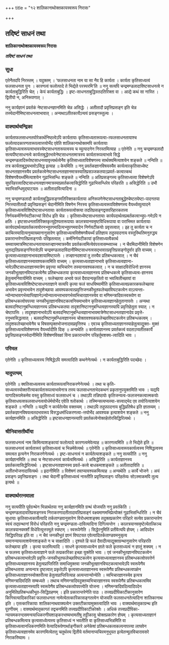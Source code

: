 +++
title = "१२ शालिकानाथोक्तकायस्वरूप निरासः"

+++


## तदिष्टं साधनं तथा

**शालिकानाथोक्तकायस्वरूप निरासः**

***तदिष्टं साधनं तथा***

### **सुधा**

एतेनैतदपि निरस्तम् । यदुक्तम् । ‘फलसाधनता नाम या सा नैव हि कार्यता । कार्यता कृतिसाध्यत्वं फलसाधनता पुनः । कारणत्वं फलोत्पादे ते भिद्येते परस्परमि’ति ॥ ननु सत्यपि चन्द्रमण्डलादाविष्टसाधनत्वे न कार्यताबुद्धिरिति चेत् । केयं कार्यताबुद्धिः । इष्ट-साधनताबुद्धिस्तदतिरिक्ता वा । आद्ये कथं सा नास्ति । द्वितीयो न, अनिरूपणात् ।

ननु कार्यज्ञानं प्रवर्तकं नेष्टसाधनज्ञानमिति चेन्न असिद्धेः । अतीतादौ प्रवृत्तिप्रसङ्ग इति चेन्न तस्येदानीमिष्टसाधनत्वाभावात् । अन्यथाऽतीतकार्येऽप्ययं प्रसङ्गस्तुल्यः ।

### **वाक्यार्थचन्द्रिका**

कार्यताफलसाधनतयोरेकार्थनिष्ठत्वेऽपि कार्यतायाः कृतिसाध्यतारूपत्वा-त्फलसाधनतायाश्च फलोत्पादकारणतारूपत्वात्तयोर्भेद एवेति शालिकानाथोक्तमपि कार्यतायाः कृतिसाध्यत्वरूपत्वाभावस्येष्टसाधनतारूपत्वस्य च व्युत्पादनेन निरस्तमित्याह ॥ एतेनेति ॥ ननु चन्द्रमण्डलादौ सत्यपीष्टसाधनत्वे कार्यताबुद्धेरभावेनेष्टसाधनतामात्रस्य कार्यतारूपत्वाभावे सिद्धे चन्द्रमण्डलादिरूपेष्टसाधनव्यावृत्त्यर्थत्वेनैव कृतिसाध्यताविशेषणस्य सार्थक्यमित्याशयेन शङ्कते ॥ नन्विति ॥ तत्र कार्यताबुद्ध्यभावोऽसिद्ध इत्याह ॥ केयमिति ॥ ननु प्रवर्तकज्ञानविषयस्यैव कार्यत्वात्कृतिसाध्येष्ट साधनताज्ञानस्यैव प्रवर्तकत्वेनेष्टसाधनताज्ञानमात्रस्यातिप्रसञ्जकतयाऽप्रवर्त-कत्वात्कथं विशेषणवैयर्थ्यंमित्याशयेन गूढाभिसन्धिः शङ्कते ॥ नन्विति ॥ अतिप्रसङ्गस्य कृतिसाध्यत्वा विशेषणेऽपि सुपरिहरत्वादिष्टसाधनत्वज्ञानमात्रस्याप्रवर्तकत्वासिद्धेरिति गूढाभिसन्धिरेव परिहरति ॥ असिद्धेरिति ॥ उभौ स्वाभिसन्धिमुद्घाटयतः ॥ अतीतादावित्यादिना ॥

ननु चन्द्रमण्डलादौ कार्यताबुद्धिप्रसङ्गमतिरिक्तकार्यताया अनिरूपणेनेष्टसाधनताबुद्धेश्चेष्टतयेष्टा-पादनतया निरस्यातीतादौ प्रवृत्तिप्रसङ्गं चेदानीमिति विषणेन निरस्य कृतिसाध्यत्वरूपविशेषणस्य वैयर्थ्यव्युत्पादने कृतिसाध्यत्वविशिष्टेष्टसाधनतायाः कार्यतारूपत्वोक्त्या तदतिप्रसङ्गद्वयपरिहारकतत्त्व निर्णयकर्मनिर्णयटीकाभ्यां विरोध इति चेन्न । कृतिसाध्येष्टसाधनतायाः कार्यपदार्थत्वप्रबर्तकत्वाभ्युप-गमेऽपि न क्षतिः । इष्टसाधनतातिरिक्तकृत्युद्देश्यतारूपायाः कालत्रयानवमृष्टविधिरूपाया वा पराभिमत कार्यतायाः कार्यपदार्थत्वप्रवर्तकत्वयोरनभ्युपगमादित्यभ्युपगमवादेन निर्णयटीकयोः प्रवृत्तत्वात् । इह तु कार्यता च न काचित्स्यादित्यनुव्याख्यानानुसारेण कृतिसाध्यत्वविशेषणवैयर्थ्यं प्रतिज्ञाय तदुपपादनाय वस्तुस्थितिमनुरुद्ध्य प्रकारान्तरेणातिप्रसङ्गयोः परिहृतत्वात् । कर्मनिर्णयटीकायां कृतिसाध्यत्वैकार्थ समवायमात्रमिष्टसाधनतायास्तज्ज्ञानमात्रस्यैव प्रवर्तकत्वमित्येवंपरत्वसम्भवाच्च । न चैवमिदानीमिति विशेषणेन भूताद्यतिप्रसङ्गनिरासेऽपि चन्द्रमण्डलादाविदानीमिष्टसाधनत्वसद्भावात्प्रवृत्तिप्रसङ्गोदुर्वार इति वाच्यम् । कृत्यसाध्यताज्ञानाभावदशायामिष्टापत्तेः । तज्ज्ञानदशायां तु तस्यैव प्रतिबन्धकत्वात् । न चैवं कृतिसाध्यताज्ञानस्यावश्यकत्वमिति वाच्यम् । कृत्यसाध्यताज्ञानाभावे कृतिसाध्यत्वज्ञाना-भावेऽपीष्टसाधताज्ञानमात्रेण प्रवृत्त्या व्यभिचारेण तस्यानावश्यकत्वात् । न च साक्षादविरोधिनो ज्ञानस्य जनकीभूतज्ञानविघटकत्वेनैव प्रतिबन्धकतया कृत्यसाध्यत्वज्ञानस्य प्रतिबन्धकत्वे कृतिसाध्यत्व-ज्ञानस्य हेतुत्वमनिवार्यमिति वाच्यम् । फलेच्छाया अभावे फलं दैवादन्यकृतितो वा भवत्वितीच्छायां वा कृतिसाध्यत्वविशिष्टेष्टसाधनताज्ञाने सत्यपि कृत्या फलं साधयिष्यामीति कृतिसाध्यत्वप्रकारकफलेच्छाया अभावेन प्रवृत्त्यभावेन तादृशेच्छाया आवश्यकत्वात्प्रवृत्तिजनकीभूतफलेच्छाविघटकत्वेन वाऽत्यन्ता-न्योन्याभावगर्भव्याप्तिज्ञानेऽन्योन्यात्यन्ताभावगर्भव्यभिचारज्ञानस्येव वा मणिमन्त्रादिवत्स्वरूपेण वा प्रतिबन्धकत्वोपपत्त्या जनकीभूतज्ञानविघटकत्वनियमाभावेन कृतिसाध्यत्वज्ञानहेतुतानापत्तेः । अन्यथा बलवदनिष्टानुबन्धित्वज्ञानस्य प्रतिबन्धकतया तादृशानिष्टाननुबन्धित्वज्ञानस्यापि प्रवृत्तिहेतुता स्यात् । न चेष्टापत्तिः । तादृशज्ञानाभावेऽपि बलवदनिष्टानुबन्धित्वज्ञानाभावमात्रेणेष्टसाधनताज्ञानादेव प्रवृत्ते-रनुभवसिद्धत्वात् । बलवदनिष्टानुबन्धित्वज्ञानस्य चोक्तावश्यकफलेच्छाविघटकत्वेन प्रतिबन्धकत्वम् । तादृशफलेच्छाभावेनैव च विषसम्पृक्तभोजनादावप्रवृत्तिश्च । एवञ्च कृतिसाध्यताज्ञानस्याहेतुत्वाद्युक्त- मुक्तं कृतिसाध्यत्वविशेषणस्य वैयर्थ्यादीति दिक् ॥ अन्यथेति ॥ कार्यताज्ञानस्य प्रवर्तकत्वं वदताऽप्यतीतकार्ये प्रवृत्तिप्रसङ्गस्येदानीमिति विशेषणविवक्षां विना प्रकारान्तरेण परिहर्तुमशक्य-त्वादिति भावः ।

### **परिमल**

एतेनेति ॥ कृतिसाध्यत्वस्य निषिद्धेऽपि समत्वादिति कथनेनेत्यर्थः । न कार्यताबुद्धिरिति पदच्छेदः ।

### **यादुपत्यम्**

एतेनेति ॥ क्वतिसाध्यत्वस्य कार्यतारूपत्वनिराकरणेनेत्यर्थः । तथा च कृति-साध्यत्वस्योक्तरीत्याकार्यतारूपत्वाभावेनात्र तस्य फलसाधनताभेदकथनं प्रकृतानुपयुक्तमिति भावः । यद्यपि यागादिरूपमेकमेव वस्तु कृतिसाध्यं फलसाधनं च । तथाऽपि तन्निष्ठयोः कृतिजन्यत्व-फलजनकत्वात्मकयोः कृतिसाधयत्वफलसाधनत्वयोर्धर्मयोर्भेद एवेति श्लोकार्थः । तस्मिन्सत्यप्यस्या-सत्त्वाद्भेद एव तयोरित्याशयेन शङ्कते ॥ नन्विति ॥ यद्यपि न कार्यतेत्येव वक्तव्यम् । तथाऽपि तदुपपादनाय बुद्धिप्रतिषेध इति ज्ञातव्यम् । प्रवर्तकज्ञानविषयत्वतदभावरूप विरुद्धधर्माधिकरणत्वा-त्तयोर्भेद आवश्यक इत्याशयेन शङ्कते ॥ ननु कार्यज्ञानमिति ॥ असिद्धेरिति ॥ इष्टसाधनज्ञानस्यापि प्रवर्तकत्वेनोक्तहेतोरसिद्धिरित्यर्थः ।

### **श्रीनिवासतीर्थीया**

फलसाधनत्वं नाम किमित्याशङ्कायां फलोत्पादे कारणत्वमेवेत्याह ॥ कारणत्वमिति ॥ ते भिद्येते इति ॥ फलसाधनत्वं कार्यतारूपं कृतिसाध्यत्वं च भिन्नमेवेत्यर्थः ॥ एतेनेति ॥ कृतिसाध्यत्वरूपकार्यत्वस्य निषिद्धत्वस्य समत्वत इत्यनेन निराकरणेनेत्यर्थः । इष्ट-साधनत्वं न कार्यतेत्याशङ्कते ॥ ननु सत्यपीति ॥ ननु कार्यज्ञानमिति ॥ तथा च नेष्टसाधनत्वं कार्यत्वमित्यर्थः । असिद्धेरिति ॥ कार्यताज्ञानस्य प्रवर्तकत्वासिद्धेरित्यर्थः । इष्टसाधनताज्ञानस्य प्रवर्त-कत्वे बाधकमाशङ्कते ॥ अतीतादाविति ॥ अतीतभोजनादावित्यर्थः ॥ इदानीमिति ॥ विशेषणं तवाप्यावश्यकमित्याह ॥ अन्यथेति ॥ कार्ये भोजने । अयं प्रसङ्गः प्रवृत्तिप्रसङ्गः । तथा चेदानीं कृतिसाध्यत्वं नास्तीति प्रवृत्तिप्रसङ्गः परिहर्तव्यः सोऽस्माकमपि तुल्य इत्यर्थः ॥

### **वाक्यार्थरत्नमाला**

ननु सत्यपीति पूर्वग्रन्थेन भिन्नार्थतया ननु कार्यज्ञानमिति ग्रन्थं योजयति ननु प्रवर्तकेति । चन्द्रमण्डलादावतिप्रसङ्गस्य निराकरणादतीतादावतिप्रसङ्गं वक्ष्यमाणमभिप्रेत्योक्तं गूढाभिसन्धिरिति । न चैवं सुधायाः कृतिसाध्यकार्येत्यादि तर्कताण्डवानुसारेण विरोधमाशङ्क्य तदुक्तप्रकारेण परिहारे सत्येव प्रकारान्तरेण स्वयं तद्ग्रन्थानां विरोधं परिहरति ननु चन्द्रमण्डला-दावित्यादिना दिगित्यन्तेन । कालत्रयानवमृष्टेत्येतत्किञ्च कालत्रयानवमर्शो विधेरित्युत्तरमूले स्पष्टम् । स्वरूपेणेति । सिद्धेरनुमितिं प्रतीवेत्यपि ज्ञेयम् । आदिपदेन सिद्धिपरिग्रह इति वा । न चैवं जनकीभूतं ज्ञानं विघटयत एवेत्यादितर्कताण्डवमनुसृत्य समानन्यायत्वाशयेनाशङ्कते न च साक्षादिति । दृश्यते हि फलं दैवादीत्याद्युक्तग्रन्थानुसारेण परिहरति फलेच्छाया इति । कृत्या फलमित्यादि । साधने कृत्यसाध्यत्वेन ज्ञाते फले कृतसाध्यत्वं न ज्ञातुं शक्यम् । न च फलस्य कृतिसाध्यत्वाज्ञाने फले तत्प्रकारिका इच्छा युक्तेति भावः । एवं जनकीभूतज्ञानविघटकत्वेन प्रतिबन्धकत्वाभावेऽपि प्रवृत्ति-जनकीभूतफलेच्छाविघटकत्वेन कृत्यसाध्यत्वाज्ञानस्य प्रतिबन्धकत्वोपपत्तेर्न कृतिसाध्यत्वज्ञानस्य हेतुत्वप्राप्तिरिति समाधिमुक्तवा जनकीभूतज्ञानविघटकत्वाभावेऽपि स्वरूपेणैव प्रतिबन्धताया अप्यन्यत्र दृष्टत्वात् प्रकृतेऽपि कृत्यसाध्यताज्ञानस्य स्वरूपेणैव प्रतिबन्धकत्वपक्षेन कृतिसाध्यताज्ञानस्योक्तरीत्या हेतुत्वप्राप्तिरित्याह अत्यन्तान्योन्येति । व्यभिचारज्ञानस्येव इत्यत्र मणिमन्त्रादिवदिति सम्बध्यते । तथाच मणिमन्त्रादिवदुक्तव्यभिचारज्ञानस्य स्वरूपेणैव प्रतिबन्धकत्वमिव कृत्यसाध्यताज्ञानस्यापि स्वरूपेणैव प्रतिबन्धकत्वोपपत्त्येति योजना । मणिमन्त्रादिवदित्यादिपदेन अनुमितिप्रतिबन्धकीभूत-सिद्धिग्रहणम् । इति प्रकारान्तरेणेति पाठः । तत्त्वप्रदीपिकाटीकानुसारेण किन्त्वित्यादिकारिकां फलसाधनता नामेत्येतत्कारिकासङ्गतत्वेन योजयति फलसाधनतेत्यादिना शालिकानाथ इति । एतत्कारिकायाः शालिकानाथवाक्यत्वेन उक्तटीकायामुक्तत्वादिति भावः । वाक्यार्थमातृकाग्रन्थ इति पूरणीयम् । वाक्यार्थमातृकागतं तद्वचनमिति तत्त्वप्रदीपिकाटीकोक्तेः । अधिकं तत्त्वप्रदीपिका-न्यायमकरन्दसमन्वयाधिकरणीयशाङ्करभाष्यभामतीषु तट्टीकासु चोक्तप्रकारेण ज्ञेयम् । कृत्यसाध्यताज्ञानं प्रतिबन्धकमित्यत्र कृत्यसाध्येत्यस्य कृतिसाध्यं न भवतीति वा कृतिसाध्यभिन्नमिति वा कृतिसाध्यत्वानधिकरणमिति वेत्यादिरूपेणार्थाङ्गीकारे अनेकेषां प्रतिबन्धकत्वकल्पनापत्त्या लाघवेन कृतिसाध्यत्वज्ञानमेव कारणमित्येतत्तु चतुर्थस्य द्वितीये वर्तमानाप्यचिरमनुभूयत इत्येतन्मूलविचारावसरे
निराकरिष्यामः ।





